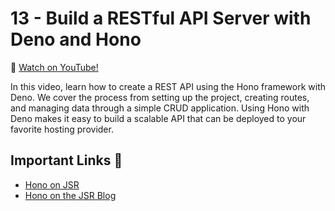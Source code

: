 # 13 - Build a RESTful API Server with Deno and Hono

🎥 [Watch on YouTube!](https://www.youtube.com/watch?v=J8kZ-s-5-ms&list=PLvvLnBDNuTEov9EBIp3MMfHlBxaKGRWTe&index=13&pp=iAQB)

In this video, learn how to create a REST API using the Hono framework with Deno. We cover the process from setting up the project, creating routes, and managing data through a simple CRUD application. Using Hono with Deno makes it easy to build a scalable API that can be deployed to your favorite hosting provider.

## Important Links 🔗

* [Hono on JSR](https://jsr.io/@hono/hono)
* [Hono on the JSR Blog](https://deno.com/blog/hono-on-jsr)